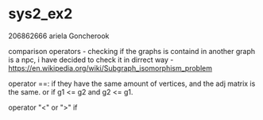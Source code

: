 # sys2_ex2
206862666 ariela Goncherook

comparison operators - 
checking if the graphs is containd in another graph is a npc, i have decided to check 
it in dirrect way - https://en.wikipedia.org/wiki/Subgraph_isomorphism_problem

operator ==:
if they have the same amount of vertices, and the adj matrix is the same.
or if g1 <= g2 and g2 <= g1.

operator "<" or ">"
if 
